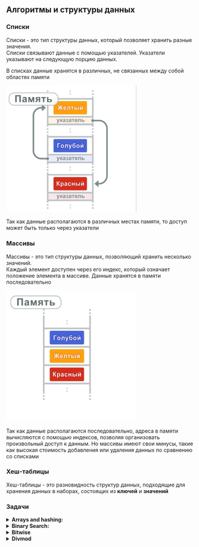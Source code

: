 ## Алгоритмы и структуры данных

### Списки

Списки - это тип структуры данных, который позволяет хранить разные значения.  
Списки связывают данные с помощью указателей. Указатели указывают на следующую 
порцию данных.

В списках данные хранятся в различных, не связанных между собой областях памяти

<img src="media_readme/list_memory.jpg" alt="list_memory" width="350"/>

Так как данные располагаются в различных местах памяти, то доступ может быть 
только через указатели

### Массивы

Массивы - это тип структуры данных, позволяющий хранить несколько значений.  
Каждый элемент доступен через его индекс, который означает положение элемента
в массиве. Данные хранятся в памяти последовательно

<img src="media_readme/array_memory.jpg" alt="array_memory" width="350"/>

Так как данные располагаются последовательно, адреса в памяти вычисляются с помощью индексов, 
позволяя организовать произвольный доступ к данным. Но массивы имеют свои минусы, такие как
высокая стоимость добавления или удаления данных по сравнению со списками

### Хеш-таблицы

Хеш-таблицы - это разновидность структур данных, подходящие для хранения данных в наборах, 
состоящих из **ключей** и **значений**

### Задачи

<details>
<summary><b>Arrays and hashing:</b></summary>  
<br>

<details>
<summary><b>217. Contains-duplicate:</b></summary>

https://leetcode.com/problems/contains-duplicate/
<img src="media_readme/leetcode_tasks/array_and_hashing/217.png"/>

Time: O(nlog(n)); Space: O(1)
```python
class Solution:
    def containsDuplicate(self, nums: List[int]) -> bool:
        nums = sorted(nums)

        for n in range(len(nums) - 1):
            if nums[n] == nums[n+1]:
                return True
        return False
```

Time: O(n); Space: O(n)
```python
class Solution:
    def containsDuplicate(self, nums: List[int]) -> bool:
        hashset = set ()

        for n in nums:
            if n in hashset:
                return True
            
            hashset.add(n)
        return False
```
</details>

<details>
<summary><b>242. Valid Anagram</b></summary>
<img src="media_readme/leetcode_tasks/array_and_hashing/217.png"/>

Time: O(n); Space: O(n);
```python
class Solution:
    def isAnagram(self, s: str, t: str) -> bool:
        '''
        Пройдемся по каждому символу в строке, каждый уникальный символ будем добавлять в качестве ключа,
        если символ уже находится в словаре, то увеличиваем счетчик
        Выполняем для двух строк
        Сравниваем словари
        '''
        if len(s) != len(t):
            return False
        
        countS, countT = {}, {}

        for i in range(len(s)):
            countS[s[i]] = 1 + countS.get(s[i], 0)
            countT[t[i]] = 1 + countT.get(t[i], 0)            
        
        for c in countS:
            if countS[c] != countT.get(c, 0):
                return False
        
        return True
```

Time: O(nlog(n)); Space: O(nlog(n));
```python
class Solution:
    def isAnagram(self, s: str, t: str) -> bool:
        return sorted(s) == sorted(t)
        
```
</details>

<details>
<summary><b>1. Two Sum</b></summary>

<img src="media_readme/leetcode_tasks/array_and_hashing/1.png" />

Time: O(n); Space: O(n);
```python
class Solution:
    def twoSum(self, nums: List[int], target: int) -> List[int]:
        '''
        Создадим словарь с парой число:индекс_числа
        Проиндекстируем список nums
        Найдем разницу между target и числом
        Если число размером в разницу есть в словаре, то возвращаем результат
        Иначе добавляем число в словарь   
        '''
        hashmap = {}  # value : index

        for k, v in enumerate(nums):
            diff = target - v
            if diff in hashmap:
                return [hashmap[diff], k]
            hashmap[v] = k
```
</details>

<details>
<summary><b>49. Group Anagrams</b></summary>

<img src="media_readme/leetcode_tasks/array_and_hashing/49.png" />

Time: O(n * k * log(k)); Space: O(n);
```python
class Solution:
    def groupAnagrams(self, strs: List[str]) -> List[List[str]]:
        anagram_dict = defaultdict(list)
        
        for i, word in enumerate(strs):
            sorted_word = ''.join(sorted(word))
            anagram_dict[sorted_word].append(word)

        return list(anagram_dict.values())
```
</details>

<details>
<summary><b>347. Top K Frequent Elements</b></summary>

<img src="media_readme/leetcode_tasks/array_and_hashing/347.png" />

Time: O(n * k * log(k)); Space: O(n);
```python
class Solution:
    def topKFrequent(self, nums: List[int], k: int) -> List[int]:
        # Используем Counter для подсчета частоты элементов
        num_count = Counter(nums)

        # Сортируем элементы по частоте в убывающем порядке
        sorted_nums = sorted(num_count, key=lambda x: num_count[x], reverse=True)

        # Возвращаем первые k элементов
        return sorted_nums[:k]
```
</details>

<details>
<summary><b>605. Can Place Flowers</b></summary>

<img src="media_readme/leetcode_tasks/array_and_hashing/605.png" />

Time: O(n); Space: O(1);
```python
class Solution:
    def canPlaceFlowers(self, flowerbed: List[int], n: int) -> bool:
        length = len(flowerbed)
        i = 0

        while i < length:
            if flowerbed[i] == 0:
                if i == length - 1 or flowerbed[i + 1] == 0:
                    n -= 1
                    i += 2  # пропускаем два элемента, так как они не могут влиять на посадку цветка
                else:
                    i += 3  # пропускаем три элемента, так как следующий элемент занят
            else:
                i += 2  # пропускаем два элемента, так как текущий элемент уже занят

            if n <= 0:
                return True

        return False
```
</details>

<details>
<summary><b>941. Valid Mountain Array</b></summary>

<img src="media_readme/leetcode_tasks/array_and_hashing/941.png" />

Time: O(n); Space: O(1);
```python
class Solution:
    def validMountainArray(self, arr: List[int]) -> bool:
        l = len(arr)

        if l < 3:
            return False
        
        i = 0
        while arr[i] < arr[i+1]:
            i += 1 
            if i == l - 1:
                return False  
        
        j = l-1
        while arr[j-1] > arr[j]:
            j -= 1
            if j == 0:
                return False 
        
        return i == j
```
</details>

<details>
<summary><b>228. Summary Ranges</b></summary>

<img src="media_readme/leetcode_tasks/array_and_hashing/228.png" />

Time: O(n); Space: O(1);
```python
class Solution:
    def summaryRanges(self, nums: List[int]) -> List[str]:
        i = 0
        j = 0
        res = []

        while j <= len(nums) - 1:
            start = nums[i]

            while j < len(nums) - 1 and nums[j + 1] - nums[j] == 1:
                j += 1

            finish = nums[j]

            if start == finish:
                res.append(str(start))
            else:
                res.append(str(start) + "->" + str(finish))

            i = j + 1
            j += 1
        return res
```
</details>

<details>
<summary><b>1431. Kids With the Greatest Number of Candies</b></summary>
<img src="media_readme/leetcode_tasks/array_and_hashing/1431.png" />

Time: O(n); Space: O(n);
```python
class Solution:
    def kidsWithCandies(self, candies: List[int], extraCandies: int) -> List[bool]:
        return [candy + extraCandies >= max(candies) for candy in candies]
```
</details>

<details>
<summary><b>674. Longest Continuous Increasing Subsequence</b></summary>

<img src="media_readme/leetcode_tasks/array_and_hashing/674.png" />

Time: O(n); Space: O(n);

```python
class Solution:
    def findLengthOfLCIS(self, nums: List[int]) -> int:
        if not nums:
            return 0

        res = [1]
        f = 1

        for i in range(1, len(nums)):
            if nums[i] > nums[i - 1]:
                res.append(res[-1] + 1)
            else:
                res.append(1)

        return max(res)
```
</details>

<details>
<summary><b>1480. Running Sum of 1d Array</b></summary>

<img src="media_readme/leetcode_tasks/array_and_hashing/1480.png" />

Time: O(n); Space: O(1);

```python
class Solution:
    def runningSum(self, nums: List[int]) -> List[int]:
        for i in range(1, len(nums)):
            nums[i] += nums[i-1]
        return nums
```
</details>

<details>
<summary><b>896. Monotonic Array</b></summary>

<img src="media_readme/leetcode_tasks/array_and_hashing/896.png" />

Time: O(n); Space: O(1);

```python
class Solution:
    def isMonotonic(self, nums: List[int]) -> bool:
        i = 0
        while i < len(nums) - 1 and nums[i] <= nums[i+1]:
            i += 1
        
        j = 0
        while j < len(nums) - 1 and nums[j] >= nums[j+1]:
            j += 1
        
        return any([i == len(nums) - 1, j == len(nums) - 1])
```
</details>

</details>

<details>
<summary><b>Binary Search:</b></summary>
<br>
<details>
<summary><b>367. Valid Perfect Square</b></summary>

<img src="media_readme/leetcode_tasks/divmod/367.png" />

Time: O(1); Space: O(1);

```python
class Solution:
    def isPerfectSquare(self, num: int) -> bool:
        return num % num ** 0.5 == 0
```

Time: O(log(n)); Space: O(1);
```python
class Solution:
    def isPerfectSquare(self, num: int) -> bool:
        l, r = 1, num // 2

        if num == 1:
            return True

        while l <= r:
            mid = (l + r ) // 2
            
            if mid ** 2 == num:
                return True
            
            if mid ** 2 > num:
                r = mid - 1
            else:
                l = mid + 1
        
        return False
```
</details>

<details>
<summary><b>704. Binary Search</b></summary>

<img src="media_readme/leetcode_tasks/binary search/704.png" />

Time: O(log(n)); Space: O(1);

```python
class Solution:
    def search(self, nums: List[int], target: int) -> int:
        l, r = 0, len(nums) - 1

        while l <= r:
            mid = (r + l) // 2

            if nums[mid] == target:
                return mid
            elif nums[mid] < target:
                l = mid + 1
            else:
                r = mid

        return -1
```
</details>

<details>
<summary><b>69. Sqrt(x)</b></summary>

<img src="media_readme/leetcode_tasks/binary search/69.png" />

Time: O(log(n)); Space: O(1);

```python
class Solution:
    def mySqrt(self, x: int) -> int:
        l, r = 1, x

        while l <= r:
            mid = (l + r) // 2

            if mid * mid == x:
                return int(mid)
            
            if mid * mid < x:
                l = mid + 1
            else:
                r = mid - 1

        return r
```
</details>

<details>
<summary><b>278. First Bad Version</b></summary>

<img src="media_readme/leetcode_tasks/binary search/278.png" />

Time: O(log(n)); Space: O(1);

```python
# The isBadVersion API is already defined for you.
# def isBadVersion(version: int) -> bool:

class Solution:
    def firstBadVersion(self, n: int) -> int:
        l, r = 0, n
        
        while l <= r:
            mid = (l + r) // 2

            if isBadVersion(mid) == False:
                l = mid + 1
            else:
                r = mid - 1
            
            if isBadVersion(mid-1) == False and isBadVersion(mid) == True:
                return mid
```
</details>

<details>
<summary><b>374. Guess Number Higher or Lower</b></summary>

<img src="media_readme/leetcode_tasks/binary search/374.png" />

Time: O(log(n)); Space: O(1);

```python
# The guess API is already defined for you.
# @param num, your guess
# @return -1 if num is higher than the picked number
#          1 if num is lower than the picked number
#          otherwise return 0
# def guess(num: int) -> int:

class Solution:
    def guessNumber(self, n: int) -> int:
        l, r = 1, n

        while l <= r:
            mid = (l + r) // 2
            g = guess(mid)
            
            if g == 0:
                return mid
            elif g > 0:
                l = mid + 1
            else:
                r = mid - 1

        return r
```
</details>

<details>
<summary><b>35. Search Insert Position</b></summary>

<img src="media_readme/leetcode_tasks/binary search/35.png" />

Time: O(log(n)); Space: O(1);

```python
class Solution:
    def searchInsert(self, nums: List[int], target: int) -> int:
        l, r = 0, len(nums) - 1
        if len(nums) == 1 and nums[0] < target:
            return 1

        while l < r:
            mid = (l + r) // 2

            if nums[mid] == target:
                return mid
            elif nums[mid] < target:
                l = mid + 1
            else:
                r = mid

            if nums[-1] < target:
                return len(nums)
            elif nums[0] > target:
                return 0

        return r
```
</details>

<details>
<summary><b>852. Peak Index in a Mountain Array</b></summary>

<img src="media_readme/leetcode_tasks/binary search/852.png" />

Time: O(log(n)); Space: O(1);

```python
class Solution:
    def peakIndexInMountainArray(self, arr: List[int]) -> int:
        l, r = 0, len(arr) - 1

        while l <= r:
            mid = (l + r) // 2

            if arr[mid - 1] < arr[mid] > arr[mid + 1]:
                return mid

            if arr[mid - 1] < arr[mid]:
                l = mid + 1
            else:
                r = mid
```
</details>

</details>

<details>
<summary><b>Bitwise</b></summary><br>
<br>
<details>
<summary><b>338. Counting Bits</b></summary>

<img src="media_readme/leetcode_tasks/bitwise/338.png"/>

Time: O(n * log(n)); Space: O(1);

```python
class Solution:
    def countBits(self, n: int) -> List[int]:
        # ans = [bin(i)[2:].count('1') for i in range(n+1)]

        ans = [0]

        for i in range(1, n + 1):
            current = 0

            while i:
                current += i & 1
                i >>= 1
            ans.append(current)

        return ans
```
</details>

<details>
<summary><b>136. Single Number</b></summary>

<img src="media_readme/leetcode_tasks/bitwise/136.png" />

Time: O(n); Space: O(1);

```python
class Solution:
    def singleNumber(self, nums: List[int]) -> int:
        ans = 0
        
        for num in nums:
            ans = ans ^ num
        
        return ans
```
</details>

<details>
<summary><b>461. Hamming Distance</b></summary>

<img src="media_readme/leetcode_tasks/bitwise/461.png" />

Time: O(log(n)); Space: O(1);

```python
class Solution:
    def hammingDistance(self, x: int, y: int) -> int:

        ans = 0

        while x or y:

            ans += (x & 1) != (y & 1)
            x >>= 1
            y >>= 1

        return ans
```
</details>

<details>
<summary><b>191. Number of 1 Bits</b></summary>

<img src="media_readme/leetcode_tasks/bitwise/191.png" />

Time: O(n); Space: O(1);

```python
class Solution:
    def hammingWeight(self, n: int) -> int:

        count = 0

        while n:
            
            count += n & 1
            n >>= 1
        
        return count
```
</details>

</details>

<details>
<summary><b>Divmod</b></summary><br>
<br>

<details>
<summary><b>9. Palindrome Number</b></summary>

<img src="media_readme/leetcode_tasks/divmod/9.png"/>

Time: O(log(n)); Space: O(1);

```python
class Solution:
    def isPalindrome(self, x: int) -> bool:
        if x < 0:
            return False

        num = 0
        orig = x

        while x:
            x, digit = divmod(x, 10)  # Берем последнюю цифру числа

            num = num * 10 + digit  # Пересобираем число справа налево
        
        return num == orig
```
</details>

<details>
<summary><b>258. Add Digits</b></summary>

<img src="media_readme/leetcode_tasks/divmod/258.png"/>

Time: O(log(n)); Space: O(1);

```python
class Solution:
    def addDigits(self, num: int) -> int:
        new = 0

        while num:
            num, digit = divmod(num, 10)

            new = new + digit

        if new > 9:
            return self.addDigits(new)

        return new
```
</details>

<details>
<summary><b>66. Plus One</b></summary>

<img src="media_readme/leetcode_tasks/divmod/66.png"/>

Time: O(n); Space: O(1);

```python
class Solution:
    def plusOne(self, digits: List[int]) -> List[int]:
        carry = 1

        for i in range(len(digits)-1, -1, -1):

            carry, digits[i] = divmod(carry+digits[i], 10)

            if carry == 0:
                break

        return digits if not carry else [carry] + digits
```
</details>

<details>
<summary><b>67. Add Binary</b></summary>

<img src="media_readme/leetcode_tasks/divmod/67.png"/>

Time: O(n); Space: O(1);

```python
class Solution:
    def addBinary(self, a: str, b: str) -> str:
        # res = bin(int(a, 2) + int(b, 2))
        # return res[2:]

        la, lb = len(a), len(b)

        # Уравняем длину строк
        if la > lb:
            b = '0' * (la - lb) + b
        else:
            a = '0' * (lb - la) + a

        carry = 0
        ans = ''

        for i in range(len(a)-1, -1, -1):
            d1 = int(a[i])
            d2 = int(b[i])

            carry, d = divmod(d1 + d2 + carry, 2)

            ans += str(d)
        
        if carry:
            ans += str(carry)
        
        return ans[::-1]
```
</details>



















<details>
<summary><b></b></summary><br>
<br>

<details>
<summary><b></b></summary>

<img src=""/>

Time: O(); Space: O();

```python

```
</details>

</details>























<details>
<summary><b></b></summary><br>
<br>

<details>
<summary><b></b></summary>

<img src=""/>

Time: O(); Space: O();

```python

```
</details>

</details>






###############################

<details>
<summary><b></b></summary><br>
<br>

<details>
<summary><b></b></summary>

<img src=""/>

Time: O(); Space: O();

```python

```
</details>

</details>






